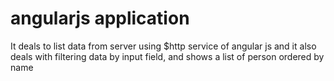 # angularjs application

It deals to list data from server using $http service of angular js and it also deals with filtering data by input field, and shows a list of person ordered by name
